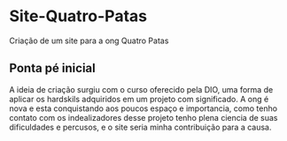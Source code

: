 # Site-Quatro-Patas
Criação de um site para a ong Quatro Patas

## Ponta pé inicial

A ideia de criação surgiu com o curso oferecido pela DIO, uma forma de aplicar os hardskils adquiridos em um projeto com significado.
A ong é nova e esta conquistando aos poucos espaço e importancia, como tenho contato com os indealizadores desse projeto tenho plena ciencia de suas dificuldades e percusos, e o site seria minha contribuição para a causa.
